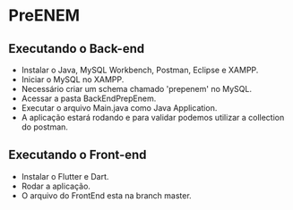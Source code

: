 # PreENEM

## Executando o Back-end

- Instalar o Java, MySQL Workbench, Postman, Eclipse e XAMPP.
- Iniciar o MySQL no XAMPP.
- Necessário criar um schema chamado 'prepenem' no MySQL.
- Acessar a pasta BackEndPrepEnem.
- Executar o arquivo Main.java como Java Application.
- A aplicação estará rodando e para validar podemos utilizar a collection do postman.

## Executando o Front-end
- Instalar o Flutter e Dart.
- Rodar a aplicação.
- O arquivo do FrontEnd esta na branch master.
